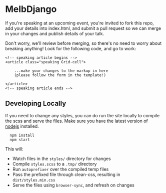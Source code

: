 
# MelbDjango

If you're speaking at an upcoming event, you're invited to fork this repo, add your details into index.html, and submit a pull request so we can merge in your changes and publish details of your talk.

Don't worry, we'll review before merging, so there's no need to worry about breaking anything!  Look for the following code, and go to work:

```
<!-- speaking article begins -->
<article class="speaking Grid-cell">

    ...make your changes to the markup in here
    (please follow the form in the template!)

</article>
<!-- speaking article ends -->
```


## Developing Locally

If you need to change any styles, you can do run the site locally to compile the scss and serve the files. Make sure you have the latest version of [nodejs](https://nodejs.org/en/) installed.

```
  npm install
  npm start
```

This will:
  - Watch files in the `styles/` directory for changes
  - Compile `styles.scss` to a `.tmp/` directory
  - Run `autoprefixer` over the compiled temp files
  - Pass the prefixed file through clean-css, resulting in `dist/styles.min.css`
  - Serve the files using `browser-sync`, and refresh on changes
